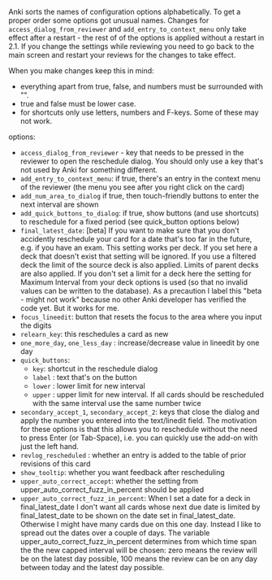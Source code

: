 Anki sorts the names of configuration options alphabetically. To get a proper
order some options got unusual names. Changes for `access_dialog_from_reviewer`
and `add_entry_to_context_menu` only take effect after a restart - the rest of
of the options is applied without a restart in 2.1. If you change the settings 
while reviewing you need to go back to the main screen and restart your reviews
for the changes to take effect.

When you make changes keep this in mind:

- everything apart from true, false, and numbers must be surrounded with "". 
- true and false must be lower case.
- for shortcuts only use letters, numbers and F-keys. Some of these may not
  work.

options:

- `access_dialog_from_reviewer` - key that needs to be pressed in the reviewer
  to open the reschedule dialog. You should only use a key that's not used by
  Anki for something different.
- `add_entry_to_context_menu`: if true, there's an entry in the context menu of
  the reviewer (the menu you see after you right click on the card)
- `add_num_area_to_dialog` if true, then touch-friendly buttons to enter the
  next interval are shown
- `add_quick_buttons_to_dialog`: if true, show buttons (and use shortcuts) to
  reschedule for a fixed period (see quick_button options below)
- `final_latest_date`: [beta] If you want to make sure that you don't accidently
  reschedule your card for a date that's too far in the future, e.g. if you have
  an exam. This setting works per deck. If you set here a deck that doesn't
  exist that setting will be ignored. If you use a filtered deck the limit of
  the source deck is also applied. Limits of parent decks are also applied. If
  you don't set a limit for a deck here the setting for Maximum Interval from
  your deck options is used (so that no invalid values can be written to the
  database). As a precaution I label this "beta - might not work" because no
  other Anki developer has verified the code yet. But it works for me. 
- `focus_lineedit`: button that resets the focus to the area where you input the
  digits
- `relearn_key`: this reschedules a card as new
- `one_more_day`, `one_less_day` : increase/decrease value in lineedit by one
  day
- `quick_buttons`:
    - `key`: shortcut in the reschedule dialog
    - `label` : text that's on the button 
    - `lower` : lower limit for new interval
    - `upper` : upper limit for new interval. If all cards should be
  rescheduled with the same interval use the same number twice
- `secondary_accept_1`, `secondary_accept_2`: keys that close the dialog and
  apply the number you entered into the text/linedit field. The motivation for
  these options is that this allows you to reschedule without the need to press
  Enter (or Tab-Space), i.e. you can quickly use the add-on with just the left
  hand. 
- `revlog_rescheduled` : whether an entry is added to the table of prior
  revisions of this card
- `show_tooltip`: whether you want feedback after rescheduling
- `upper_auto_correct_accept`: whether the setting from
  upper_auto_correct_fuzz_in_percent should be applied
- `upper_auto_correct_fuzz_in_percent`: When I set a date for a deck in
  final_latest_date I don't want all cards whose next due date is limited by
  final_latest_date to be shown on the date set in final_latest_date. Otherwise
  I might have many cards due on this one day. Instead I like to spread out the
  dates over a couple of days. The variable upper_auto_correct_fuzz_in_percent
  determines from which time span the the new capped interval will be chosen:
  zero means the review will be on the latest day possible, 100 means the review
  can be on any day between today and the latest day possible.


